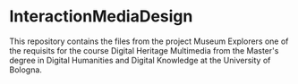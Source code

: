 # InteractionMediaDesign
This repository contains the files from the project Museum Explorers one of the requisits for the course Digital Heritage Multimedia from the Master's degree in Digital Humanities and Digital Knowledge at the University of Bologna. 

